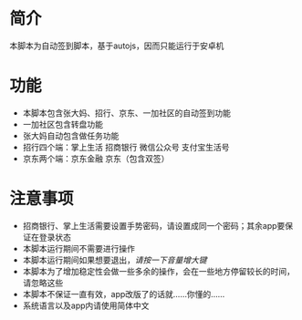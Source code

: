 # 简介
本脚本为自动签到脚本，基于autojs，因而只能运行于安卓机
# 功能
- 本脚本包含张大妈、招行、京东、一加社区的自动签到功能
- 一加社区包含转盘功能
- 张大妈自动包含做任务功能
- 招行四个端：掌上生活 招商银行 微信公众号 支付宝生活号
- 京东两个端：京东金融 京东（包含双签）
# 注意事项
- 招商银行、掌上生活需要设置手势密码，请设置成同一个密码；其余app要保证在登录状态
- 本脚本运行期间不需要进行操作
- 本脚本运行期间如果想要退出，_请按一下音量增大键_
- 本脚本为了增加稳定性会做一些多余的操作，会在一些地方停留较长的时间，请忽略这些
- 本脚本不保证一直有效，app改版了的话就……你懂的……
- 系统语言以及app内请使用简体中文
